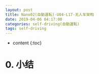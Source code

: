```yaml
---
layout: post
title: Nano02(自動運転)-U04-L17-无人车架构
date: 2019-04-06 04:17:00
categories: self-driving(自動運転)
tags: self-driving
---
```

* content
{:toc}

# 0. 小结